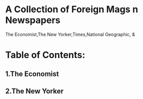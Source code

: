 # A Collection of Foreign Mags n Newspapers 

The Economist,The New Yorker,Times,National Geographic, &

# Table of Contents:

## 1.The Economist

## 2.The New Yorker
